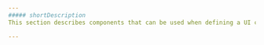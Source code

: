 ```yaml
---
##### shortDescription
This section describes components that can be used when defining a UI component markup.

---
```

